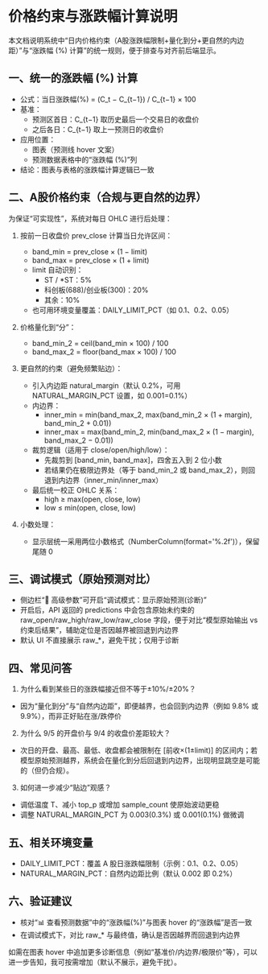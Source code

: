 # 价格约束与涨跌幅计算说明

本文档说明系统中“日内价格约束（A股涨跌幅限制+量化到分+更自然的内边距）”与“涨跌幅 (%) 计算”的统一规则，便于排查与对齐前后端显示。

## 一、统一的涨跌幅 (%) 计算

- 公式：当日涨跌幅(%) = (C_t − C_{t−1}) / C_{t−1} × 100
- 基准：
  - 预测区首日：C_{t−1} 取历史最后一个交易日的收盘价
  - 之后各日：C_{t−1} 取上一预测日的收盘价
- 应用位置：
  - 图表（预测线 hover 文案）
  - 预测数据表格中的“涨跌幅 (%)”列
- 结论：图表与表格的涨跌幅计算逻辑已一致

## 二、A股价格约束（合规与更自然的边界）

为保证“可实现性”，系统对每日 OHLC 进行后处理：

1. 按前一日收盘价 prev_close 计算当日允许区间：
   - band_min = prev_close × (1 − limit)
   - band_max = prev_close × (1 + limit)
   - limit 自动识别：
     - ST / *ST：5%
     - 科创板(688)/创业板(300)：20%
     - 其余：10%
   - 也可用环境变量覆盖：DAILY_LIMIT_PCT（如 0.1、0.2、0.05）

2. 价格量化到“分”：
   - band_min_2 = ceil(band_min × 100) / 100
   - band_max_2 = floor(band_max × 100) / 100

3. 更自然的约束（避免频繁贴边）：
   - 引入内边距 natural_margin（默认 0.2%，可用 NATURAL_MARGIN_PCT 设置，如 0.001=0.1%）
   - 内边界：
     - inner_min = min(band_max_2, max(band_min_2 × (1 + margin), band_min_2 + 0.01))
     - inner_max = max(band_min_2, min(band_max_2 × (1 − margin), band_max_2 − 0.01))
   - 裁剪逻辑（适用于 close/open/high/low）：
     - 先裁剪到 [band_min, band_max]，四舍五入到 2 位小数
     - 若结果仍在极限边界处（等于 band_min_2 或 band_max_2），则回退到内边界（inner_min/inner_max）
   - 最后统一校正 OHLC 关系：
     - high ≥ max(open, close, low)
     - low ≤ min(open, close, low)

4. 小数处理：
   - 显示层统一采用两位小数格式（NumberColumn(format='%.2f')），保留尾随 0

## 三、调试模式（原始预测对比）

- 侧边栏“🔧 高级参数”可开启“调试模式：显示原始预测(诊断)”
- 开启后，API 返回的 predictions 中会包含原始未约束的 raw_open/raw_high/raw_low/raw_close 字段，便于对比“模型原始输出 vs 约束后结果”，辅助定位是否因越界被回退到内边界
- 默认 UI 不直接展示 raw_*，避免干扰；仅用于诊断

## 四、常见问答

1) 为什么看到某些日的涨跌幅接近但不等于±10%/±20%？
- 因为“量化到分”与“自然内边距”，即便越界，也会回到内边界（例如 9.8% 或 9.9%），而非正好贴在涨/跌停价

2) 为什么 9/5 的开盘价与 9/4 的收盘价差距较大？
- 次日的开盘、最高、最低、收盘都会被限制在 [前收×(1±limit)] 的区间内；若模型原始预测越界，系统会在量化到分后回退到内边界，出现明显跳空是可能的（但仍合规）。

3) 如何进一步减少“贴边”观感？
- 调低温度 T、减小 top_p 或增加 sample_count 使原始波动更稳
- 调整 NATURAL_MARGIN_PCT 为 0.003(0.3%) 或 0.001(0.1%) 做微调

## 五、相关环境变量

- DAILY_LIMIT_PCT：覆盖 A 股日涨跌幅限制（示例：0.1、0.2、0.05）
- NATURAL_MARGIN_PCT：自然内边距比例（默认 0.002 即 0.2%）

## 六、验证建议

- 核对“📊 查看预测数据”中的“涨跌幅(%)”与图表 hover 的“涨跌幅”是否一致
- 在调试模式下，对比 raw_* 与最终值，确认是否因越界而回退到内边界

如需在图表 hover 中追加更多诊断信息（例如“基准价/内边界/极限价”等），可以进一步告知，我可按需增加（默认不展示，避免干扰）。

